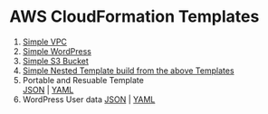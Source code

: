 # AWS CloudFormation Templates

1. [Simple VPC](https://github.com/ashutoshvct/awscloudformationtemplates/blob/master/simpleVPC)
2. [Simple WordPress](https://github.com/ashutoshvct/awscloudformationtemplates/blob/master/simplewordpress)
3. [Simple S3 Bucket](https://github.com/ashutoshvct/awscloudformationtemplates/blob/master/simpleS3bucket)
4. [Simple Nested Template build from the above Templates](https://github.com/ashutoshvct/awscloudformationtemplates/blob/master/SimpleNestedTemplates)
5. Portable and Resuable Template  
[JSON](https://github.com/ashutoshvct/awscloudformationtemplates/blob/master/portabilityandreuse) | [YAML](https://github.com/ashutoshvct/awscloudformationtemplates/blob/master/portabilityandresue.yaml)
6. WordPress User data [JSON](https://github.com/ashutoshvct/awscloudformationtemplates/blob/master/wordpressuserdata) | [YAML](https://github.com/ashutoshvct/awscloudformationtemplates/blob/master/wordpressuserdata.yaml) 
